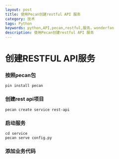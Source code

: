 ```yaml
---
layout: post
title: 使用Pecan创建restful API 服务
category: 技术
tags: Python
keywords: python,API,pecan,restful,服务，wonderfan
description: 使用Pecan创建restful API 服务
---
```


# 创建RESTFUL API服务

### 按照pecan包

    pin install pecan
    
### 创建rest api项目

    pecan create service rest-api
    
### 启动服务

    cd service
    pecan serve config.py
    
### 添加业务代码

